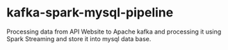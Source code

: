 # kafka-spark-mysql-pipeline
Processing data from API Website to Apache kafka and processing it using Spark Streaming and store it into mysql data base.
